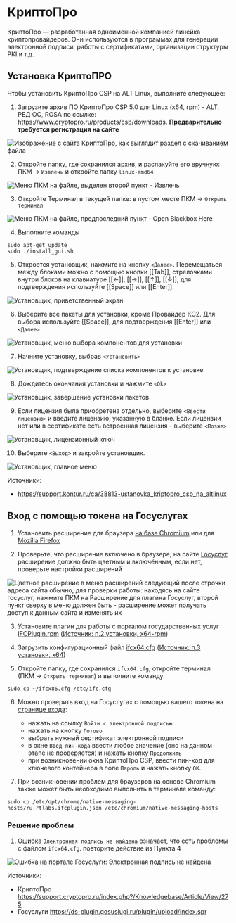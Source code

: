 # КриптоПро

КриптоПро — разработанная одноименной компанией линейка криптопровайдеров. Они используются в программах для генерации электронной подписи, работы с сертификатами, организации структуры PKI и т.д.

## Установка КриптоПРО

Чтобы установить КриптоПро CSP на ALT Linux, выполните следующее:

1. Загрузите архив ПО КриптоПро CSP 5.0 для Linux (x64, rpm) - ALT, РЕД ОС, ROSA по ссылке: https://www.cryptopro.ru/products/csp/downloads. **Предварительно требуется регистрация на сайте**

![Изображение с сайта КриптоПро, как выглядит раздел с скачиванием файла](/cryptopro/load.png)

2. Откройте папку, где сохранился архив, и распакуйте его вручную: ПКМ -> `Извлечь` и откройте папку `linux-amd64`

![Меню ПКМ на файле, выделен второй пункт - Извлечь](/cryptopro/extract.png)

3. Откройте Терминал в текущей папке: в пустом месте ПКМ -> `Открыть терминал`

![Меню ПКМ на файле, предпоследний пункт - Open Blackbox Here](/cryptopro/open-terminal.png)

4. Выполните команды

```shell[apt-get]
sudo apt-get update
sudo ./install_gui.sh
```

5. Откроется установщик, нажмите на кнопку `<Далее>`. Перемещаться между блоками можно с помощью кнопки [[Tab]], стрелочками внутри блоков на клавиатуре [[←]], [[→]], [[↑]], [[↓]], для подтверждения используйте [[Space]] или [[Enter]].

![Установщик, приветственный экран](/cryptopro/crypto-install-1.png)

6. Выберите все пакеты для установки, кроме Провайдер КС2. Для выбора используйте [[Space]], для подтверждения [[Enter]] или `<Далее>`

![Установщик, меню выбора компонентов для установки](/cryptopro/crypto-install-2.png)

7. Начните установку, выбрав `<Установить>`

![Установщик, подтверждение списка компонентов к установке](/cryptopro/crypto-install-3.png)

8. Дождитесь окончания установки и нажмите `<Ok>`

![Установщик, завершение установки пакетов](/cryptopro/crypto-install-4.png)

9. Если лицензия была приобретена отдельно, выберите `<Ввести лицензию>` и введите лицензию, указанную в бланке. Если лицензии нет или в сертификате есть встроенная лицензия - выберите `<Позже>`

![Установщик, лицензионный ключ](/cryptopro/crypto-install-5.png)

10. Выберите `<Выход>` и закройте установщик.

![Установщик, главное меню](/cryptopro/crypto-install-6.png)

Источники:

-   https://support.kontur.ru/ca/38813-ustanovka_kriptopro_csp_na_altlinux

## Вход с помощью токена на Госуслугах

1. Установить расширение для браузера [на базе Chromium](https://chrome.google.com/webstore/detail/ifcplugin-extension/pbefkdcndngodfeigfdgiodgnmbgcfha) или для [Mozilla Firefox](https://ds-plugin.gosuslugi.ru/plugin/upload/assets/distrib/addon-1.2.8-fx.xpi)

2. Проверьте, что расширение включено в браузере, на сайте [Госуслуг](https://www.gosuslugi.ru/) расширение должно быть цветным и включённым, если нет, проверьте настройки расширений

![Цветное расширение в меню расширений следующий после строчки адреса сайта обычно, для проверки работы: находясь на сайте госуслуг, нажмите ПКМ на Расширение для плагина Госуслуг, второй пункт сверху в меню должен быть - расширение может получать доступ к данным сайта и изменять их](/cryptopro/ext-is-on.png)

3. Установите плагин для работы с порталом государственных услуг [IFCPlugin.rpm](https://ds-plugin.gosuslugi.ru/plugin/upload/assets/distrib/IFCPlugin-x86_64.rpm) ([Источник: п.2 установки, x64-rpm](https://support.cryptopro.ru/index.php?/Knowledgebase/Article/View/275))

4. Загрузить конфигурационный файл [ifcx64.cfg](https://www.cryptopro.ru/sites/default/files/public/faq/ifcx64.cfg) ([Источник: п.3 установки, x64](https://support.cryptopro.ru/index.php?/Knowledgebase/Article/View/275))

5. Откройте папку, где сохранился `ifcx64.cfg`, откройте терминал (ПКМ -> `Открыть терминал`) и выполните команду

```shell
sudo cp ~/ifcx86.cfg /etc/ifc.cfg
```

6. Можно проверить вход на Госуслугах с помощью вашего токена на [странице входа](https://esia.gosuslugi.ru/login):

    - нажать на ссылку `Войти с электронной подписью`
    - нажать на кнопку `Готово`
    - выбрать нужный сертификат электронной подписи
    - в окне `Ввод пин-кода` ввести любое значение (оно на данном этапе не проверяется) и нажать кнопку `Продолжить`
    - при возникновении окна КриптоПро CSP, ввести пин-код для ключевого контейнера в поле `Пароль` и нажать кнопку `OK`.

7. При возникновении проблем для браузеров на основе Chromium также может быть необходимо выполнить в терминале команду:

```shell
sudo cp /etc/opt/chrome/native-messaging-hosts/ru.rtlabs.ifcplugin.json /etc/chromium/native-messaging-hosts
```

### Решение проблем

1. Ошибка `Электронная подпись не найдена` означает, что есть проблемы с файлом `ifcx64.cfg`. повторите действие из Пункта 4

![Ошибка на портале Госуслуги: Электронная подпись не найдена](/cryptopro/sing404.jpg)

Источники:

-   КриптоПро https://support.cryptopro.ru/index.php?/Knowledgebase/Article/View/275
-   Госуслуги https://ds-plugin.gosuslugi.ru/plugin/upload/Index.spr
